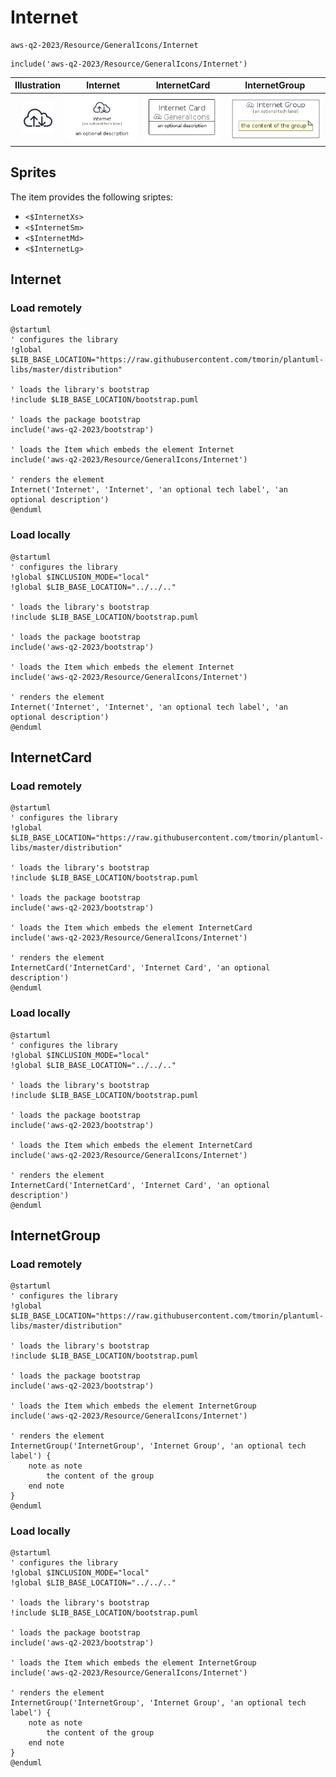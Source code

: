# Internet


```text
aws-q2-2023/Resource/GeneralIcons/Internet
```

```text
include('aws-q2-2023/Resource/GeneralIcons/Internet')
```



| Illustration | Internet | InternetCard | InternetGroup |
| :---: | :---: | :---: | :---: |
| ![illustration for Illustration](../../../aws-q2-2023/Resource/GeneralIcons/Internet.png) | ![illustration for Internet](../../../aws-q2-2023/Resource/GeneralIcons/Internet.Local.png) | ![illustration for InternetCard](../../../aws-q2-2023/Resource/GeneralIcons/InternetCard.Local.png) | ![illustration for InternetGroup](../../../aws-q2-2023/Resource/GeneralIcons/InternetGroup.Local.png) |



## Sprites
The item provides the following sriptes:

- `<$InternetXs>`
- `<$InternetSm>`
- `<$InternetMd>`
- `<$InternetLg>`





## Internet

### Load remotely
```plantuml
@startuml
' configures the library
!global $LIB_BASE_LOCATION="https://raw.githubusercontent.com/tmorin/plantuml-libs/master/distribution"

' loads the library's bootstrap
!include $LIB_BASE_LOCATION/bootstrap.puml

' loads the package bootstrap
include('aws-q2-2023/bootstrap')

' loads the Item which embeds the element Internet
include('aws-q2-2023/Resource/GeneralIcons/Internet')

' renders the element
Internet('Internet', 'Internet', 'an optional tech label', 'an optional description')
@enduml
```

### Load locally
```plantuml
@startuml
' configures the library
!global $INCLUSION_MODE="local"
!global $LIB_BASE_LOCATION="../../.."

' loads the library's bootstrap
!include $LIB_BASE_LOCATION/bootstrap.puml

' loads the package bootstrap
include('aws-q2-2023/bootstrap')

' loads the Item which embeds the element Internet
include('aws-q2-2023/Resource/GeneralIcons/Internet')

' renders the element
Internet('Internet', 'Internet', 'an optional tech label', 'an optional description')
@enduml
```

## InternetCard

### Load remotely
```plantuml
@startuml
' configures the library
!global $LIB_BASE_LOCATION="https://raw.githubusercontent.com/tmorin/plantuml-libs/master/distribution"

' loads the library's bootstrap
!include $LIB_BASE_LOCATION/bootstrap.puml

' loads the package bootstrap
include('aws-q2-2023/bootstrap')

' loads the Item which embeds the element InternetCard
include('aws-q2-2023/Resource/GeneralIcons/Internet')

' renders the element
InternetCard('InternetCard', 'Internet Card', 'an optional description')
@enduml
```

### Load locally
```plantuml
@startuml
' configures the library
!global $INCLUSION_MODE="local"
!global $LIB_BASE_LOCATION="../../.."

' loads the library's bootstrap
!include $LIB_BASE_LOCATION/bootstrap.puml

' loads the package bootstrap
include('aws-q2-2023/bootstrap')

' loads the Item which embeds the element InternetCard
include('aws-q2-2023/Resource/GeneralIcons/Internet')

' renders the element
InternetCard('InternetCard', 'Internet Card', 'an optional description')
@enduml
```

## InternetGroup

### Load remotely
```plantuml
@startuml
' configures the library
!global $LIB_BASE_LOCATION="https://raw.githubusercontent.com/tmorin/plantuml-libs/master/distribution"

' loads the library's bootstrap
!include $LIB_BASE_LOCATION/bootstrap.puml

' loads the package bootstrap
include('aws-q2-2023/bootstrap')

' loads the Item which embeds the element InternetGroup
include('aws-q2-2023/Resource/GeneralIcons/Internet')

' renders the element
InternetGroup('InternetGroup', 'Internet Group', 'an optional tech label') {
    note as note
        the content of the group
    end note
}
@enduml
```

### Load locally
```plantuml
@startuml
' configures the library
!global $INCLUSION_MODE="local"
!global $LIB_BASE_LOCATION="../../.."

' loads the library's bootstrap
!include $LIB_BASE_LOCATION/bootstrap.puml

' loads the package bootstrap
include('aws-q2-2023/bootstrap')

' loads the Item which embeds the element InternetGroup
include('aws-q2-2023/Resource/GeneralIcons/Internet')

' renders the element
InternetGroup('InternetGroup', 'Internet Group', 'an optional tech label') {
    note as note
        the content of the group
    end note
}
@enduml
```

